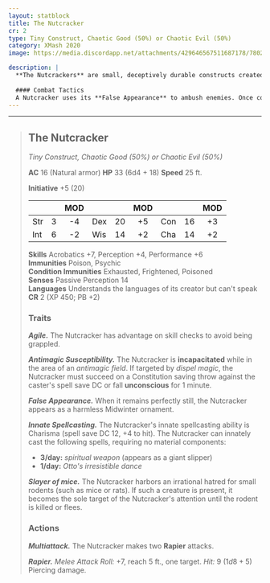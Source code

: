 ```yaml
---
layout: statblock
title: The Nutcracker
cr: 2
type: Tiny Construct, Chaotic Good (50%) or Chaotic Evil (50%)
category: XMash 2020
image: https://media.discordapp.net/attachments/429646567511687178/780200053854961664/image0.png

description: |
  **The Nutcrackers** are small, deceptively durable constructs created by fey and most often seen during the winter, hung as Midwinter ornaments. They are blessed with life by a fey, and their alignment and purpose (protector or menace) depend on their creator. They are known for their high dexterity, dancing skill, and an irrational, all-consuming hatred for small rodents. Even the most evil Nutcracker is unable to inflict serious harm upon children.
  
  #### Combat Tactics
  A Nutcracker uses its **False Appearance** to ambush enemies. Once combat begins, it typically uses its innate magic to cast ***Otto's irresistible dance***, then closes the distance to attack with its **Rapier** and summon its **Spiritual Weapon** (which appears as a giant slipper) on the following turn. A key vulnerability is its **Slayer of mice** compulsion: if a small rodent is present, the Nutcracker will drop everything to attack it, becoming the sole focus of its attention.
---
```


___
> ## The Nutcracker
> *Tiny Construct, Chaotic Good (50%) or Chaotic Evil (50%)*
> 
> **AC** 16 (Natural armor) **HP** 33 (6d4 + 18) **Speed** 25 ft.
> 
> **Initiative** +5 (20)
>
> | | | MOD | | | MOD | | | MOD |
> |:--|:-:|:----:|:--|:-:|:----:|:--|:-:|:----:|
> |Str| 3| -4 |Dex| 20| +5 |Con| 16| +3 |
> |Int| 6| -2 |Wis| 14| +2 |Cha| 14| +2 |
>
> **Skills** Acrobatics +7, Perception +4, Performance +6  
> **Immunities** Poison, Psychic  
> **Condition Immunities** Exhausted, Frightened, Poisoned  
> **Senses** Passive Perception 14  
> **Languages** Understands the languages of its creator but can't speak  
> **CR** 2 (XP 450; PB +2)
>
> ### Traits
>
> ***Agile.*** The Nutcracker has advantage on skill checks to avoid being grappled.
>
> ***Antimagic Susceptibility.*** The Nutcracker is **incapacitated** while in the area of an *antimagic field*. If targeted by *dispel magic*, the Nutcracker must succeed on a Constitution saving throw against the caster's spell save DC or fall **unconscious** for 1 minute.
>
> ***False Appearance.*** When it remains perfectly still, the Nutcracker appears as a harmless Midwinter ornament.
>
> ***Innate Spellcasting.*** The Nutcracker's innate spellcasting ability is Charisma (spell save DC 12, +4 to hit). The Nutcracker can innately cast the following spells, requiring no material components:
> * **3/day:** *spiritual weapon* (appears as a giant slipper)
> * **1/day:** *Otto's irresistible dance*
>
> ***Slayer of mice.*** The Nutcracker harbors an irrational hatred for small rodents (such as mice or rats). If such a creature is present, it becomes the sole target of the Nutcracker's attention until the rodent is killed or flees.
>
> ### Actions
>
> ***Multiattack.*** The Nutcracker makes two **Rapier** attacks.
>
> ***Rapier.*** *Melee Attack Roll:* +7, reach 5 ft., one target. *Hit:* 9 ($1d8 + 5$) Piercing damage.